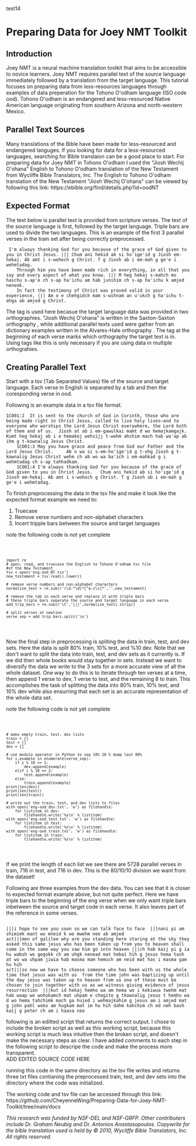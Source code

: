 <p> test14</p>
<h1>Preparing Data for Joey NMT Toolkit</h1>

<h2>Introduction</h2>

<p>Joey NMT is a neural machine translation toolkit that aims to be accessible to novice learners.
 Joey NMT requires parallel text of the source language immediately followed by a translation from the       target language. This tutorial focuses on preparing data from less-resources languages through examples of  data preperation for the Tohono O'odham language (ISO code ood). Tohono O'odham is an endangered and less-resourced Native American language originating from southern Arizona and north-western Mexico.
</p>

<h2> Parallel Text Sources</h2>  

<p>Many translations of the Bible have been made for less-resourced and endangered languges. If you looking for data for a less-resourced languages, searching for Bible translaion can be a good place to start. For preparing data for Joey NMT in Tohono O'odham I used the "Jiosh Wechij O'ohana" English to Tohono O'odham translation of the New Testament from Wycliffe Bible Translators, Inc. The English to Tohono O'odham translation of the New Testament "Jiosh Wechij O'ohana" can be viewed by following this link: https://ebible.org/find/details.php?id=oodNT 
</p>

<h2> Expected Format</h2>

 <p>The text below is parallel text is provided from scripture verses. The text of the source language is first, followed by the target language. Triple bars are used to divide the two languages. This is an example of the first 3 parallel verses in the train set after being correctly preprocessed.
</p>

<pre><code> I'm always thanking God for you because of the grace of God given to you in Christ Jesus. ||| Chum ani hekid ab si hoꞌigeꞌid g Jiosh em-hekaj. Ab amt i s-wohoch g Christ. T g Jiosh ab i em-mah g geꞌe i wehmtadag.
    Through him you have been made rich in everything, in all that you say and every aspect of what you know. ||| M heg hekaj s-mahch mo haschu s-apꞌe ch s-ap haꞌichu am hab junihim ch s-ap haꞌichu k amjed neneok.
    In fact the testimony of Christ was proved valid in your experience, ||| Am o e chehgidch mam s-wihnam an uꞌukch g haꞌichu t-ahga ab amjed g Christ.
</code></pre>
    
<p> The tag <sax> is used here becasue the target language data was provided in two orthographies. "Jiosh Wechij O'ohana" is written in the Saxton-Saxton orthography <sax>, while additional parallel texts used were gather from an dictionary examples written in the Alvares-Hale orthography <ah>. The tag at the beginning of each verse marks which orthography the target text is in. Using tags like this is only necessary if you are using data in multiple orthograhies. 
</p>
  
<h2> Creating Parallel Text</h2> 

<p>Start with a tsv (Tab Separated Values) file of the source and target language. Each verse in English is separated by a tab and then the coresponding verse in ood. 
</p>

<p>Following is an example data in a tsv file format.
</p>
  
<pre><code>1CO01:2	It is sent to the church of God in Corinth, those who are being made right in Christ Jesus, called to live holy lives—and to everyone who worships the Lord Jesus Christ everywhere, the Lord both of them and of us.  Jiosh at ab i em-gawulkai mamt d wo hemajkamgajk. Kumt heg hekaj ab i e hemakoj wehsijj t-wehm ahchim mach hab waꞌap ab ihm g t-kownalig Jesus Christ.
    1CO01:3	May you have grace and peace from God our Father and the Lord Jesus Christ.  	Ab o wa si s-em-hoꞌigeꞌid g t-ohg Jiosh g t-kownalig Jesus Christ wehm ch ab wo wa baꞌich i em-mahkad g i wehmtadag ch s-ap tahhadkam.
    1CO01:4	I'm always thanking God for you because of the grace of God given to you in Christ Jesus.  	Chum ani hekid ab si hoꞌigeꞌid g Jiosh em-hekaj. Ab amt i s-wohoch g Christ. T g Jiosh ab i em-mah g geꞌe i wehmtadag.
</code></pre>
    
<p> To finish preprocessing the data in the tsv file and make it look like the expected format example we need to: 
</p> 
  
<ol>
  <li>Truecase </li>
  <li>Remove verse numbers and non-alphabet characters </li>
  <li>Incert tripple bars between the source and target languages </li> 
</ol>

<p> note the following code is not yet complete</p>
<pre class="line-number">
  <code class="language-python">
  
    import re
    # open, read, and truecase the English to Tohono O'odham tsv file
    #of the New Testament
    tsv = open('eng-ood_NT.tsv')
    new_testament = tsv.read().lower()
    
    # remove verse numbers and non-alphabet characters
    normalize_text = re.sub(r'(\d.*\d)*[^a-z\s]*','',new_testament)

    # remove the tab in each verse and replace it with triple bars
    # these triple bars separate the source and target language in each verse
    add_trip_bars = re.sub(r'\t','|||',normalize_text).strip()
    
    # split verses at newline
    verse_sep = add_trip_bars.split('\n')
    
  </code>
</pre>

<p> Now the final step in preprocessing is spliting the data in train, test, and dev sets. Here the data is split 80% train, 10% test, and %10 dev. Note that we don't want to split the data into train, test, and dev sets as it currently is. If we did then whole books would stay together in sets. Instead we want to diversify the data we write to the 3 sets for a more accurate view of all the whole dataset. One way to do this is to iterate through ten verses at a time, then append 1 verse to dev, 1 verse to test, and the remaining 8 to train. This accomplishes the task of splitting the data into 80% train, 10% test, and 10% dev while also ensurring that each set is an accurate representation of the whole data set. 
</p>

<p> note the following code is not yet complete</p>
<pre class="line-number">
  <code class="language-python">
  
    # make empty train, test, dev lists
    train = []
    test = []
    dev = []

    # use modulo operator in Python to sep 10% 10 % dump last 80% 
    for i,example in enumerate(verse_sep):
        if i % 10 == 1:
            dev.append(example)
        elif i % 10 == 2:
            test.append(example)
        else:
            train.append(example)
    print(len(dev))
    print(len(test))
    print(len(train))

    # write out the train, test, and dev lists to files
    with open('eng-ood_dev.txt', 'w') as filehandle:
        for listitem in dev:
            filehandle.write('%s\n' % listitem)
    with open('eng-ood_test.txt', 'w') as filehandle:
        for listitem in test:
            filehandle.write('%s\n' % listitem)
    with open('eng-ood_train.txt', 'w') as filehandle:
        for listitem in train:
            filehandle.write('%s\n' % listitem)
  
  </code>
</pre>

<p> If we print the length of each list we see there are 5728 parallel verses in train, 716 in test, and 716 in dev. This is the 80/10/10 division we want from the dataset! </p> 

Following are three examples from the dev data. You can see that it is closer to expected format example above, but not quite perfect. Here we have triple bars to the beginning of the eng verse when we only want triple bars inbetween the source and target code in each verse. It also leaves part of the reference in some verses.

<pre><code>
|||i hope to see you soon so we can talk face to face  |||nani pi am shimimk mant wo mneid k wo mwehm neo ab amjed 
act|||men of galilee why are you standing here staring at the sky they asked this same jesus who has been taken up from you to heaven shall come in the same way you saw him go into heaven |||ch hab kaij pi g ia hu wabsh wo gegokk ch am uhgk nenead mat hebai hih g jesus hema tash at wo wa uhpam jiwia hab masma mam hemuch am neid mat has i masma gam hu hih 
act|||so now we have to choose someone who has been with us the whole time that jesus was with us  from the time john was baptizing up until the day jesus was taken up to heaven from us one of these must be chosen to join together with us as we witness giving evidence of jesus resurrection  |||kut id hekaj hemho wa am hema wo i kekiwua twehm mat hab waap wo wohokamch mat uhpam e chegito g tkownalig jesus t hemho wa d wo hema tahchimk mach ga hujed i wehmajkahim g jesus am i amjed mat g john pahl wako am hugkam mat im hu hih dahm kahchim ch ed neh bash kaij g peter ch am i haasa neo 
</code></pre>


<p> following is an editted script that returns the correct output. I chose to include the broken script as well as this working script, because this working script is much less intuitive then the broken script, and doesn't make the necessary steps as clear. I have added comments to each step in the following script to descripe the code and make the process more transparent. <br> ADD EDITED SOURCE CODE HERE</p>

<p>running this code in the same directory as the tsv file writes and returns three txt files contianing the preprocessed train, test, and dev sets into the directory where the code was initialized.</p>

<p> The working code and tsv file can be accessed through this link:<br> https://github.com/CheyenneWing/Preparing-Data-for-Joey-NMT-Toolkit/tree/main/docs 
</p>

<i>This research was funded by NSF-DEL and NSF-GRFP. Other contributers include Dr. Graham Neubig and Dr. Antonios Anastasopoulos. Copywrite for the bible translation used is held by © 2010, Wycliffe Bible Translators, Inc. All rights reserved.
</i>
